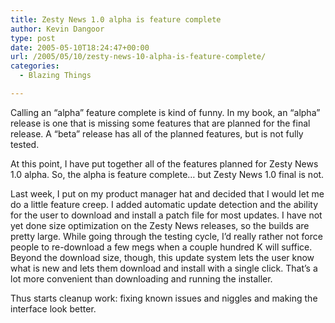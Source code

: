 ```yaml
---
title: Zesty News 1.0 alpha is feature complete
author: Kevin Dangoor
type: post
date: 2005-05-10T18:24:47+00:00
url: /2005/05/10/zesty-news-10-alpha-is-feature-complete/
categories:
  - Blazing Things

---
```

Calling an &#8220;alpha&#8221; feature complete is kind of funny. In my book, an &#8220;alpha&#8221; release is one that is missing some features that are planned for the final release. A &#8220;beta&#8221; release has all of the planned features, but is not fully tested.

At this point, I have put together all of the features planned for Zesty News 1.0 alpha. So, the alpha is feature complete&#8230; but Zesty News 1.0 final is not.

Last week, I put on my product manager hat and decided that I would let me do a little feature creep. I added automatic update detection and the ability for the user to download and install a patch file for most updates. I have not yet done size optimization on the Zesty News releases, so the builds are pretty large. While going through the testing cycle, I&#8217;d really rather not force people to re-download a few megs when a couple hundred K will suffice. Beyond the download size, though, this update system lets the user know what is new and lets them download and install with a single click. That&#8217;s a lot more convenient than downloading and running the installer.

Thus starts cleanup work: fixing known issues and niggles and making the interface look better.